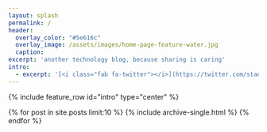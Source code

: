 ```yaml
---
layout: splash
permalink: /
header:
  overlay_color: "#5e616c"
  overlay_image: /assets/images/home-page-feature-water.jpg
  caption:
excerpt: 'another technology blog, because sharing is caring'
intro:
  - excerpt: '[<i class="fab fa-twitter"></i>](https://twitter.com/stanleykylee){: .btn .btn--twitter} [<i class="fab fa-github"></i>](https://github.com/stanleykylee){: .btn .btn--github} [<i class="fab fa-linkedin"></i>](https://linkedin.com/in/stanleykylee){: .btn .btn--linkedin}'
---
```


{% include feature_row id="intro" type="center" %}

{% for post in site.posts limit:10 %}
  {% include archive-single.html %}
{% endfor %}